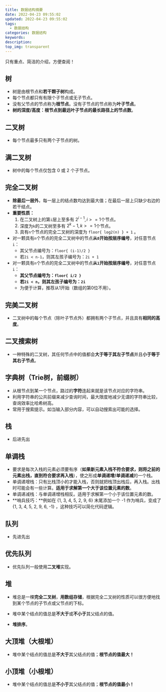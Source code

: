 ```yaml
---
title: 数据结构摘要
date: 2022-04-23 09:55:02
updated: 2022-04-23 09:55:02
tags:
  - 数据结构
categories: 数据结构
keywords:
description:
top_img: transparent
---
```


只有重点、简洁的介绍，方便查阅！

## 树

- 树是由根节点和**若干颗子树**构成。
- 每个节点都只有有限个子节点或无子节点。
- 没有父节点的节点称为**根节点**。没有子节点的节点称为**叶子节点**。
- **树的深度/高度：**根节点到最远叶子节点的最长路径上的**节点数**。

## 二叉树

- 每个节点最多只有两个子节点的树。

## 满二叉树

- 树中的每个节点仅包含 0 或 2 个子节点。

## 完全二叉树

- **除最后一层外**，每一层上的结点数均达到最大值；在最后一层上只缺少右边的若干结点。
- **重要性质：**
  1. 在二叉树上的第`i`层上至多有 $2^{i-1}, i>=1$个节点。
  2. 深度为`k`的二叉树至多有 $2^k-1, k >= 1$个节点。
  3. 具有`n`个节点的完全二叉树的深度为 `floor{ log2(n) } + 1` 。
- 对一颗具有`n`个节点的完全二叉树中的节点**从`0`开始按层序编号**，对任意节点`i`：
  - 其父节点编号为：`floor{ (i-1)/2 }`
  - 若`2i < n-1`，则其左孩子编号为：`2i + 1`
- 对一颗具有`n`个节点的完全二叉树中的节点**从`1`开始按层序编号**，对任意节点`i`：
  - **其父节点编号为：`floor{ i/2 }`**
  - **若`2i < n`，则其左孩子编号为：`2i`**
  - 为便于计算，推荐从1开始（数组的第0位不用）。

## 完美二叉树

- 二叉树中的每个节点（除叶子节点外）都拥有两个子节点，并且具有**相同的高度**。

## 二叉搜索树

- 一种特殊的二叉树，其任何节点中的值都会**大于等于其左子节点**并且**小于等于其右子节点**。

## 字典树（Trie树，前缀树）

- 从根节点到某一个节点，路过的**字符**连起来就是该节点对应的字符串。
- 利用字符串的公共前缀来减少查询时间，最大限度地减少无谓的字符串比较，查询效率比哈希树高。
- 常用于搜索提示。如当输入部分内容，可以自动搜索出可能的选择。

## 栈

- 后进先出

## 单调栈

- 要求是每次入栈的元素必须要有序（**如果新元素入栈不符合要求，则将之前的元素出栈，直到符合要求再入栈**），使之形成**单调递增/单调递减**的一个栈。
- 单调递增栈：只有比栈顶小的才能入栈，否则就把栈顶出栈后，再入栈。出栈时可能会有一些计算。**适用于求解第一个大于该位置元素的数**。
- 单调递减栈：与单调递增栈相反。适用于求解第一个小于该位置元素的数。
- **哨兵技巧：**例如在 {1, 3, 4, 5, 2, 9, 6} 末尾添加一个 -1 作为哨兵，变成了 {1, 3, 4, 5, 2, 9, 6, -1} ，这种技巧可以简化代码逻辑。

## 队列

- 先进先出

## 优先队列

- 优先队列一般使用**二叉堆**实现。

## 堆

- 堆总是一棵**完全二叉树**，**用数组存储**，根据完全二叉树的性质可以很方便地找到某个节点的子节点或父节点的下标。

- 堆中某个结点的值总是**不大于**或**不小于**其父结点的值。
- **堆排序**。

## 大顶堆（大根堆）

- 堆中某个结点的值总是**不大于**其父结点的值；**根节点的值最大！**

## 小顶堆（小根堆）

- 堆中某个结点的值总是**不小于**其父结点的值；**根节点的值最小！**
